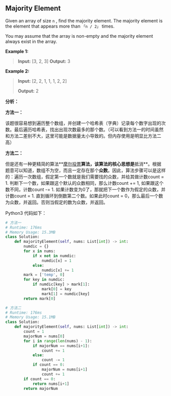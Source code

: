 ## Majority Element

Given an array of size `n` , find the majority element. The majority element is the element that appears more than `「n / 2」` times. 

You may assume that the array is non-empty and the majority element always exist in the array.

**Example 1:**

> **Input:** [3, 2, 3]
> **Output:** 3

**Example 2:**

> **Input:** [2, 2, 1, 1, 1, 2, 2]
>
> **Output:** 2

**分析：**

**方法一：**

该题很容易想到遍历整个数组，并创建一个哈希表（字典）记录每个数字出现的次数。最后遍历哈希表，找出出现次数最多的那个数。（可以看到方法一的时间虽然和方法二差别不大，这里可能是数据量太小导致的。但内存使用是明显比方法二高）

**方法二：**

但是还有一种更精简的算法**[摩尔投票](https://www.zhihu.com/question/49973163)**算法，该算法的核心思想是**抵消**。根据题意可以知道，数组不为空，而且一定存在那个**众数**。因此，算法步骤可以是这样的：遍历一次数组，假定第一个数就是我们需要找的众数，并给其做计数count = 1. 判断下一个数，如果跟这个默认的众数相同，那么计数count += 1, 如果跟这个数不同，计数count -= 1. 如果计数变为0了，那就把下一个数作为假定的众数，并计数count = 1. 直到循环到倒数第二个数。如果此时count = 0，那么最后一个数为众数，并返回。否则当假定的数为众数，并返回。


Python3 代码如下：

```python
# 方法一
# Runtime: 176ms
# Memory Usage: 15.3MB
class Solution:
    def majorityElement(self, nums: List[int]) -> int:
        numdic = {}
        for x in nums:
            if x not in numdic:
                numdic[x] = 1
            else:
                numdic[x] += 1
        mark = ['temp', 0]
        for key in numdic:
            if numdic[key] > mark[1]:
                mark[0] = key
                mark[1] = numdic[key]
        return mark[0]

# 方法二
# Runtime: 176ms
# Memory Usage: 15.1MB
class Solution:
    def majorityElement(self, nums: List[int]) -> int:
        count = 1
        majorNum = nums[0]
        for i in range(len(nums) - 1):
            if majorNum == nums[i+1]:
                count += 1
            else:
                count -= 1
            if count == 0:
                majorNum = nums[i+1]
                count += 1
        if count == 0:
            return nums[i+1]
        return majorNum
```

